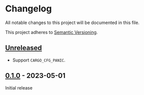 # Changelog

All notable changes to this project will be documented in this file.

This project adheres to [Semantic Versioning](https://semver.org).

<!--
Note: In this file, do not use the hard wrap in the middle of a sentence for compatibility with GitHub comment style markdown rendering.
-->

## [Unreleased]

- Support `CARGO_CFG_PANIC`.

## [0.1.0] - 2023-05-01

Initial release

[Unreleased]: https://github.com/taiki-e/build-context/compare/v0.1.0...HEAD
[0.1.0]: https://github.com/taiki-e/build-context/releases/tag/v0.1.0
